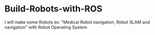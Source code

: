 # Build-Robots-with-ROS
I will make some Robots ex: "Medical Robot navigation, Robot SLAM and navigation" with Robot Operating System 
